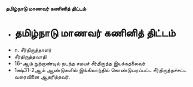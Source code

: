 **தமிழ்நாடு மாணவர் கணினித் திட்டம்**
- # தமிழ்நாடு மாணவர் கணினித் திட்டம்
- n. சீர்திருத்தாளர்
- சீர்திருத்தவாதி
- 16-ஆம் நுற்றாண்டில் நடந்த சமயச் சீர்திருத்த இயக்கதலைவர்
- 1க்ஷ்31-2ஆம் ஆண்டுகளில் இங்கிலாந்தில் கொண்டுவரப்பட்ட சீர்திருத்தச்சட்ட வரைவினை ஆதரித்தவர்.

